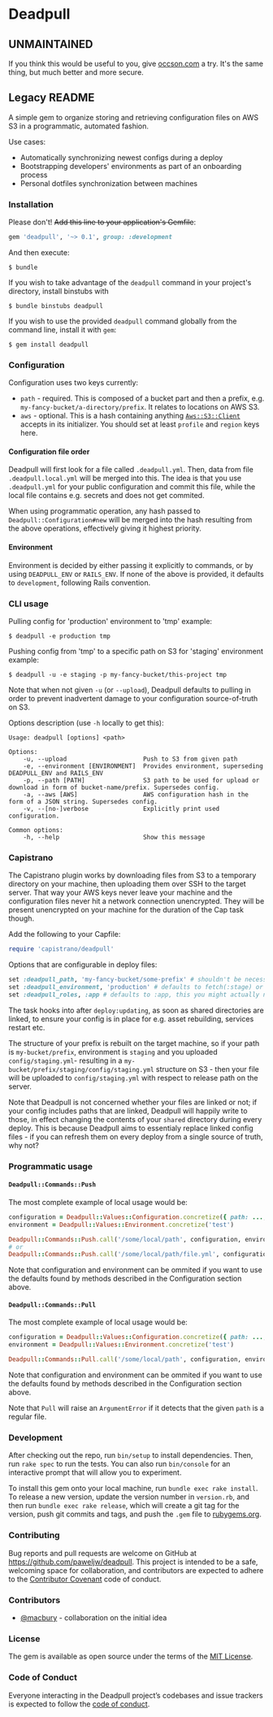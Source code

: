 # Deadpull

## UNMAINTAINED

If you think this would be useful to you, give [occson.com](https://occson.com) a try. It's the same thing, but much better and more secure.

## Legacy README

A simple gem to organize storing and retrieving configuration files on AWS S3 in a programmatic, automated fashion.

Use cases:

* Automatically synchronizing newest configs during a deploy
* Bootstrapping developers' environments as part of an onboarding process
* Personal dotfiles synchronization between machines

### Installation

Please don't! ~~Add this line to your application's Gemfile~~:

```ruby
gem 'deadpull', '~> 0.1', group: :development
```

And then execute:

    $ bundle

If you wish to take advantage of the `deadpull` command in your project's directory, install binstubs with

    $ bundle binstubs deadpull

If you wish to use the provided `deadpull` command globally from the command line, install it with `gem`:

    $ gem install deadpull

### Configuration

Configuration uses two keys currently:

* `path` - required. This is composed of a bucket part and then a prefix, e.g. `my-fancy-bucket/a-directory/prefix`. It relates to locations on AWS S3.
* `aws` - optional. This is a hash containing anything [`Aws::S3::Client`](https://docs.aws.amazon.com/sdk-for-ruby/v3/api/Aws/S3/Client.html) accepts in its initializer. You should set at least `profile` and `region` keys here.

#### Configuration file order

Deadpull will first look for a file called `.deadpull.yml`. Then, data from file `.deadpull.local.yml` will be merged into this. The idea is that you use `.deadpull.yml` for your public configuration and commit this file, while the local file contains e.g. secrets and does not get commited.

When using programmatic operation, any hash passed to `Deadpull::Configuration#new` will be merged into the hash resulting from the above operations, effectively giving it highest priority.

#### Environment

Environment is decided by either passing it explicitly to commands, or by using `DEADPULL_ENV` or `RAILS_ENV`. If none of the above is provided, it defaults to `development`, following Rails convention.

### CLI usage

Pulling config for 'production' environment to 'tmp' example:

```
$ deadpull -e production tmp
```

Pushing config from 'tmp' to a specific path on S3 for 'staging' environment example:

```
$ deadpull -u -e staging -p my-fancy-bucket/this-project tmp
```

Note that when not given `-u` (or `--upload`), Deadpull defaults to pulling in order to prevent inadvertent damage to your configuration source-of-truth on S3.

Options description (use `-h` locally to get this):

```
Usage: deadpull [options] <path>

Options:
    -u, --upload                     Push to S3 from given path
    -e, --environment [ENVIRONMENT]  Provides environment, superseding DEADPULL_ENV and RAILS_ENV
    -p, --path [PATH]                S3 path to be used for upload or download in form of bucket-name/prefix. Supersedes config.
    -a, --aws [AWS]                  AWS configuration hash in the form of a JSON string. Supersedes config.
    -v, --[no-]verbose               Explicitly print used configuration.

Common options:
    -h, --help                       Show this message
```

### Capistrano

The Capistrano plugin works by downloading files from S3 to a temporary directory on your machine, then uploading them
over SSH to the target server. That way your AWS keys never leave your machine and the configuration files never hit
a network connection unencrypted. They will be present unencrypted on your machine for the duration of the Cap task though.

Add the following to your Capfile:

```ruby
require 'capistrano/deadpull'
```

Options that are configurable in deploy files:

```ruby
set :deadpull_path, 'my-fancy-bucket/some-prefix' # shouldn't be necessary if you have .deadpull.yml in your project
set :deadpull_environment, 'production' # defaults to fetch(:stage) or the fallback flow as described above
set :deadpull_roles, :app # defaults to :app, this you might actually need to set if you do multi-machine deploys
```

The task hooks into after `deploy:updating`, as soon as shared directories are linked, to ensure your config is in place
for e.g. asset rebuilding, services restart etc.

The structure of your prefix is rebuilt on the target machine, so if your path is `my-bucket/prefix`, environment is `staging` and
you uploaded `config/staging.yml`- resulting in a `my-bucket/prefix/staging/config/staging.yml` structure on S3 - then your
file will be uploaded to `config/staging.yml` with respect to release path on the server.

Note that Deadpull is not concerned whether your files are linked or not; if your config includes paths that are linked,
Deadpull will happily write to those, in effect changing the contents of your `shared` directory during every deploy. This
is because Deadpull aims to essentialy replace linked config files - if you can refresh them on every deploy from a
single source of truth, why not?

### Programmatic usage

#### `Deadpull::Commands::Push`

The most complete example of local usage would be:

```ruby
configuration = Deadpull::Values::Configuration.concretize({ path: ..., aws: ...})
environment = Deadpull::Values::Environment.concretize('test')

Deadpull::Commands::Push.call('/some/local/path', configuration, environment) #=> true
# or
Deadpull::Commands::Push.call('/some/local/path/file.yml', configuration, environment) #=> true
```

Note that configuration and environment can be ommited if you want to use the defaults found by methods described in the Configuration section above.

#### `Deadpull::Commands::Pull`

The most complete example of local usage would be:

```ruby
configuration = Deadpull::Values::Configuration.concretize({ path: ..., aws: ...})
environment = Deadpull::Values::Environment.concretize('test')

Deadpull::Commands::Pull.call('/some/local/path', configuration, environment) #=> true
```

Note that configuration and environment can be ommited if you want to use the defaults found by methods described in the Configuration section above.

Note that `Pull` will raise an `ArgumentError` if it detects that the given `path` is a regular file.

### Development

After checking out the repo, run `bin/setup` to install dependencies. Then, run `rake spec` to run the tests. You can also run `bin/console` for an interactive prompt that will allow you to experiment.

To install this gem onto your local machine, run `bundle exec rake install`. To release a new version, update the version number in `version.rb`, and then run `bundle exec rake release`, which will create a git tag for the version, push git commits and tags, and push the `.gem` file to [rubygems.org](https://rubygems.org).

### Contributing

Bug reports and pull requests are welcome on GitHub at https://github.com/paweljw/deadpull. This project is intended to be a safe, welcoming space for collaboration, and contributors are expected to adhere to the [Contributor Covenant](http://contributor-covenant.org) code of conduct.

### Contributors

* [@macbury](https://github.com/macbury) - collaboration on the initial idea

### License

The gem is available as open source under the terms of the [MIT License](https://opensource.org/licenses/MIT).

### Code of Conduct

Everyone interacting in the Deadpull project’s codebases and issue trackers is expected to follow the [code of conduct](https://github.com/paweljw/deadpull/blob/master/CODE_OF_CONDUCT.md).
